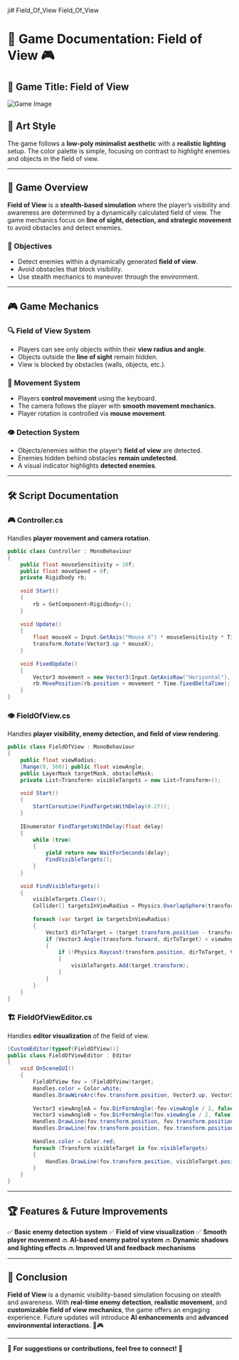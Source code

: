 ji# Field_Of_View
 Field_Of_View
 
# 📜 Game Documentation: Field of View 🎮

## 📌 Game Title: Field of View  
![Game Image](https://user-images.githubusercontent.com/62818241/201537367-0af1bf60-2a03-483f-ab7e-f586f662d5e1.png)

## 🎨 Art Style
The game follows a **low-poly minimalist aesthetic** with a **realistic lighting** setup. The color palette is simple, focusing on contrast to highlight enemies and objects in the field of view.

---
## 📖 Game Overview
**Field of View** is a **stealth-based simulation** where the player’s visibility and awareness are determined by a dynamically calculated field of view. The game mechanics focus on **line of sight, detection, and strategic movement** to avoid obstacles and detect enemies.

### 🎯 Objectives
- Detect enemies within a dynamically generated **field of view**.
- Avoid obstacles that block visibility.
- Use stealth mechanics to maneuver through the environment.

---
## 🎮 Game Mechanics
### 🔍 Field of View System
- Players can see only objects within their **view radius and angle**.
- Objects outside the **line of sight** remain hidden.
- View is blocked by obstacles (walls, objects, etc.).

### 🚶 Movement System
- Players **control movement** using the keyboard.
- The camera follows the player with **smooth movement mechanics**.
- Player rotation is controlled via **mouse movement**.

### 👁️ Detection System
- Objects/enemies within the player’s **field of view** are detected.
- Enemies hidden behind obstacles **remain undetected**.
- A visual indicator highlights **detected enemies**.

---
## 🛠️ Script Documentation

### 🎮 **Controller.cs**
Handles **player movement and camera rotation**.

```csharp
public class Controller : MonoBehaviour
{
    public float mouseSensitivity = 10f;
    public float moveSpeed = 6f;
    private Rigidbody rb;
    
    void Start()
    {
        rb = GetComponent<Rigidbody>();
    }
    
    void Update()
    {
        float mouseX = Input.GetAxis("Mouse X") * mouseSensitivity * Time.deltaTime;
        transform.Rotate(Vector3.up * mouseX);
    }
    
    void FixedUpdate()
    {
        Vector3 movement = new Vector3(Input.GetAxisRaw("Horizontal"), 0, Input.GetAxisRaw("Vertical")).normalized * moveSpeed;
        rb.MovePosition(rb.position + movement * Time.fixedDeltaTime);
    }
}
```

### 👁️ **FieldOfView.cs**
Handles **player visibility, enemy detection, and field of view rendering**.

```csharp
public class FieldOfView : MonoBehaviour
{
    public float viewRadius;
    [Range(0, 360)] public float viewAngle;
    public LayerMask targetMask, obstacleMask;
    private List<Transform> visibleTargets = new List<Transform>();
    
    void Start()
    {
        StartCoroutine(FindTargetsWithDelay(0.2f));
    }
    
    IEnumerator FindTargetsWithDelay(float delay)
    {
        while (true)
        {
            yield return new WaitForSeconds(delay);
            FindVisibleTargets();
        }
    }
    
    void FindVisibleTargets()
    {
        visibleTargets.Clear();
        Collider[] targetsInViewRadius = Physics.OverlapSphere(transform.position, viewRadius, targetMask);
        
        foreach (var target in targetsInViewRadius)
        {
            Vector3 dirToTarget = (target.transform.position - transform.position).normalized;
            if (Vector3.Angle(transform.forward, dirToTarget) < viewAngle / 2)
            {
                if (!Physics.Raycast(transform.position, dirToTarget, Vector3.Distance(transform.position, target.transform.position), obstacleMask))
                {
                    visibleTargets.Add(target.transform);
                }
            }
        }
    }
}
```

### 🏗️ **FieldOfViewEditor.cs**
Handles **editor visualization** of the field of view.

```csharp
[CustomEditor(typeof(FieldOfView))]
public class FieldOfViewEditor : Editor
{
    void OnSceneGUI()
    {
        FieldOfView fov = (FieldOfView)target;
        Handles.color = Color.white;
        Handles.DrawWireArc(fov.transform.position, Vector3.up, Vector3.forward, 360, fov.viewRadius);
        
        Vector3 viewAngleA = fov.DirFormAngle(-fov.viewAngle / 2, false);
        Vector3 viewAngleB = fov.DirFormAngle(fov.viewAngle / 2, false);
        Handles.DrawLine(fov.transform.position, fov.transform.position + viewAngleA * fov.viewRadius);
        Handles.DrawLine(fov.transform.position, fov.transform.position + viewAngleB * fov.viewRadius);
        
        Handles.color = Color.red;
        foreach (Transform visibleTarget in fov.visibleTargets)
        {
            Handles.DrawLine(fov.transform.position, visibleTarget.position);
        }
    }
}
```

---
## 🏆 Features & Future Improvements
✅ **Basic enemy detection system**
✅ **Field of view visualization**
✅ **Smooth player movement**
🔜 **AI-based enemy patrol system**
🔜 **Dynamic shadows and lighting effects**
🔜 **Improved UI and feedback mechanisms**

---
## 📌 Conclusion
**Field of View** is a dynamic visibility-based simulation focusing on stealth and awareness. With **real-time enemy detection**, **realistic movement**, and **customizable field of view mechanics**, the game offers an engaging experience. Future updates will introduce **AI enhancements** and **advanced environmental interactions**. 🚀🎮

---
📢 **For suggestions or contributions, feel free to connect!** 🤝

